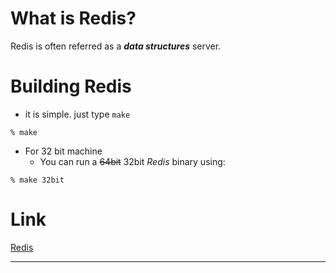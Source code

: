 What is Redis?
=======

Redis is often referred as a  **_data structures_** server.

Building Redis
=======

* it is simple. just type `make`

```
% make
```

* For 32 bit machine
  * You can run a ~~64bit~~ 32bit *Redis* binary using: 

```
% make 32bit
```


Link
=======

[Redis](https://redis.io)

---------------------------


